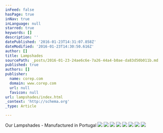 ```yaml
---
inFeed: false
hasPage: true
inNav: true
inLanguage: null
starred: true
keywords: []
description: ''
datePublished: '2016-01-23T14:31:07.858Z'
dateModified: '2016-01-23T14:30:50.616Z'
author: []
title: Lampshades
sourcePath: _posts/2016-01-23-24ae6c6e-7a26-44a4-b0ae-da83d50b011b.md
published: true
authors: []
publisher:
  name: corep.com
  domain: www.corep.com
  url: null
  favicon: null
url: lampshades/index.html
_context: 'http://schema.org'
_type: Article

---
```

Our Lampshades - Manufactured in Portugal
![](https://s3-us-west-2.amazonaws.com/the-grid-img/p/9a08e94d0285511d08b01628ef4fe08b0a29b3c4.jpg)
![](https://s3-us-west-2.amazonaws.com/the-grid-img/p/9617bb9250fd5473d7fbf007b6cedf6d9e6a8a6b.jpg)
![](https://s3-us-west-2.amazonaws.com/the-grid-img/p/2c47dd5624e2d32ffa15a47d54a7cd7aeac60373.jpg)
![](https://s3-us-west-2.amazonaws.com/the-grid-img/p/06bc8c8f6f6bc7a6b4a8faac63d6752acbc8aabb.jpg)
![](https://s3-us-west-2.amazonaws.com/the-grid-img/p/9cc7d042932142a3aecaa6bc3b91ed6b06edf2b3.jpg)
![](https://s3-us-west-2.amazonaws.com/the-grid-img/p/3a8ddc9b63bfa896141a6b59c3798e25342e7761.jpg)
![](https://s3-us-west-2.amazonaws.com/the-grid-img/p/61b6ccdeba309683799b11b2999adca1f281224f.jpg)
![](https://s3-us-west-2.amazonaws.com/the-grid-img/p/20afd6972378feaf9b6ed5e7f7347bd8fe3aa1ca.jpg)